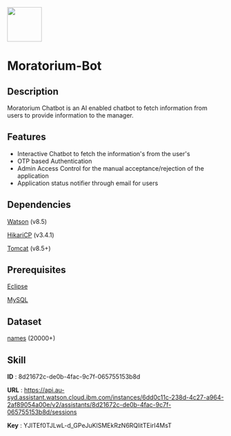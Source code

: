 <img src="https://simpleicon.com/wp-content/uploads/coin-money-2.png" width="80">

# Moratorium-Bot
## Description
Moratorium Chatbot is an AI enabled chatbot to fetch information from users to provide information to the manager.  
## Features
- Interactive Chatbot to fetch the information's from the user's
- OTP based Authentication 
- Admin Access Control for the manual acceptance/rejection of the application
- Application status notifier through email for users   

## Dependencies
[Watson](https://mvnrepository.com/artifact/com.ibm.watson) (v8.5)

[HikariCP](https://mvnrepository.com/artifact/com.zaxxer) (v3.4.1)

[Tomcat](https://mvnrepository.com/artifact/org.apache.tomcat/tomcat/8.5.0) (v8.5+)
## Prerequisites
[Eclipse](https://www.eclipse.org/downloads/download.php?file=/oomph/epp/2020-06/R/eclipse-inst-win64.exe)

[MySQL](https://downloads.mysql.com/archives/installer/)
## Dataset

[names](https://drive.google.com/file/d/11taBHtPFwdFbtDoBYzbUNpBYh1YwhtnR/view?usp=sharing) (20000+)
## Skill
**ID**  : 8d21672c-de0b-4fac-9c7f-065755153b8d

**URL** : https://api.au-syd.assistant.watson.cloud.ibm.com/instances/6dd0c11c-238d-4c27-a964-2af89054a00e/v2/assistants/8d21672c-de0b-4fac-9c7f-065755153b8d/sessions

**Key** : YJITEf0TJLwL-d_GPeJuKlSMEkRzN6RQlitTEirI4MsT

